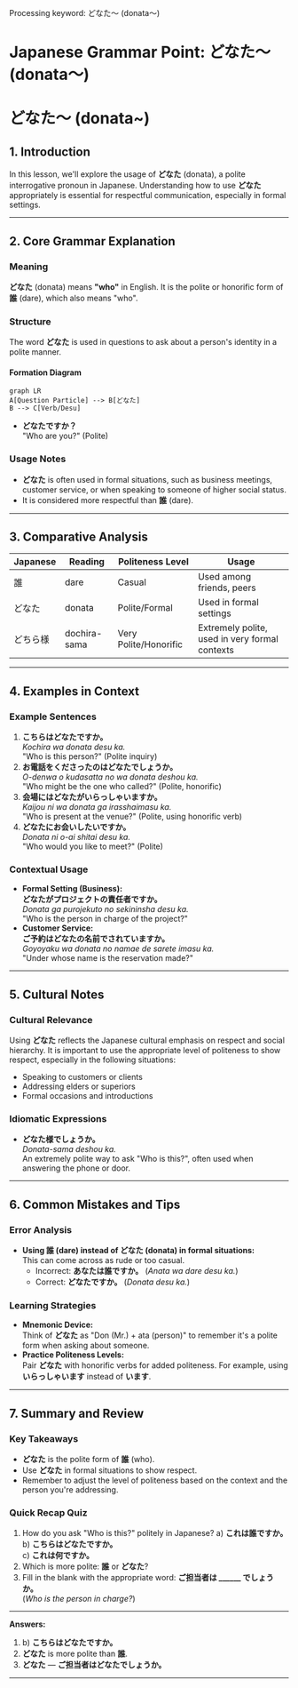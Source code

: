 Processing keyword: どなた～ (donata～)
# Japanese Grammar Point: どなた～ (donata～)
# どなた～ (donata~)
## 1. Introduction
In this lesson, we'll explore the usage of **どなた** (donata), a polite interrogative pronoun in Japanese. Understanding how to use **どなた** appropriately is essential for respectful communication, especially in formal settings.

---
## 2. Core Grammar Explanation
### Meaning
**どなた** (donata) means **"who"** in English. It is the polite or honorific form of **誰** (dare), which also means "who".
### Structure
The word **どなた** is used in questions to ask about a person's identity in a polite manner.
#### Formation Diagram
```mermaid
graph LR
A[Question Particle] --> B[どなた]
B --> C[Verb/Desu]
```
- **どなたですか？**  
  "Who are you?" (Polite)
### Usage Notes
- **どなた** is often used in formal situations, such as business meetings, customer service, or when speaking to someone of higher social status.
- It is considered more respectful than **誰** (dare).
---
## 3. Comparative Analysis
| Japanese      | Reading | Politeness Level | Usage                         |
| ------------- | ------- | ---------------- | ----------------------------- |
| 誰            | dare    | Casual           | Used among friends, peers     |
| どなた        | donata  | Polite/Formal    | Used in formal settings       |
| どちら様      | dochira-sama | Very Polite/Honorific | Extremely polite, used in very formal contexts |
---
## 4. Examples in Context
### Example Sentences
1. **こちらはどなたですか。**  
   *Kochira wa donata desu ka.*  
   "Who is this person?" (Polite inquiry)
2. **お電話をくださったのはどなたでしょうか。**  
   *O-denwa o kudasatta no wa donata deshou ka.*  
   "Who might be the one who called?" (Polite, honorific)
3. **会場にはどなたがいらっしゃいますか。**  
   *Kaijou ni wa donata ga irasshaimasu ka.*  
   "Who is present at the venue?" (Polite, using honorific verb)
4. **どなたにお会いしたいですか。**  
   *Donata ni o-ai shitai desu ka.*  
   "Who would you like to meet?" (Polite)
### Contextual Usage
- **Formal Setting (Business):**  
  **どなたがプロジェクトの責任者ですか。**  
  *Donata ga purojekuto no sekininsha desu ka.*  
  "Who is the person in charge of the project?"
- **Customer Service:**  
  **ご予約はどなたの名前でされていますか。**  
  *Goyoyaku wa donata no namae de sarete imasu ka.*  
  "Under whose name is the reservation made?"
---
## 5. Cultural Notes
### Cultural Relevance
Using **どなた** reflects the Japanese cultural emphasis on respect and social hierarchy. It is important to use the appropriate level of politeness to show respect, especially in the following situations:
- Speaking to customers or clients
- Addressing elders or superiors
- Formal occasions and introductions
### Idiomatic Expressions
- **どなた様でしょうか。**  
  *Donata-sama deshou ka.*  
  An extremely polite way to ask "Who is this?", often used when answering the phone or door.
---
## 6. Common Mistakes and Tips
### Error Analysis
- **Using 誰 (dare) instead of どなた (donata) in formal situations:**  
  This can come across as rude or too casual.
  - Incorrect: **あなたは誰ですか。** (*Anata wa dare desu ka.*)
  - Correct: **どなたですか。** (*Donata desu ka.*)
### Learning Strategies
- **Mnemonic Device:**  
  Think of **どなた** as "Don (Mr.) + ata (person)" to remember it's a polite form when asking about someone.
- **Practice Politeness Levels:**  
  Pair **どなた** with honorific verbs for added politeness. For example, using **いらっしゃいます** instead of **います**.
---
## 7. Summary and Review
### Key Takeaways
- **どなた** is the polite form of **誰** (who).
- Use **どなた** in formal situations to show respect.
- Remember to adjust the level of politeness based on the context and the person you're addressing.
### Quick Recap Quiz
1. How do you ask "Who is this?" politely in Japanese?
   a) **これは誰ですか。**  
   b) **こちらはどなたですか。**  
   c) **これは何ですか。**
2. Which is more polite: **誰** or **どなた**?
3. Fill in the blank with the appropriate word: **ご担当者は ______ でしょうか。**  
   (*Who is the person in charge?*)
---
**Answers:**
1. b) **こちらはどなたですか。**
2. **どなた** is more polite than **誰**.
3. **どなた** — **ご担当者はどなたでしょうか。**
---
